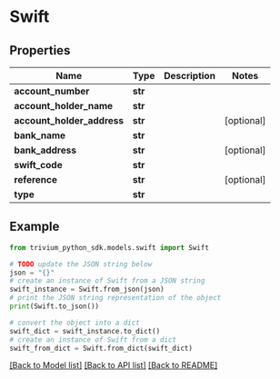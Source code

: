 # Swift


## Properties

Name | Type | Description | Notes
------------ | ------------- | ------------- | -------------
**account_number** | **str** |  | 
**account_holder_name** | **str** |  | 
**account_holder_address** | **str** |  | [optional] 
**bank_name** | **str** |  | 
**bank_address** | **str** |  | [optional] 
**swift_code** | **str** |  | 
**reference** | **str** |  | [optional] 
**type** | **str** |  | 

## Example

```python
from trivium_python_sdk.models.swift import Swift

# TODO update the JSON string below
json = "{}"
# create an instance of Swift from a JSON string
swift_instance = Swift.from_json(json)
# print the JSON string representation of the object
print(Swift.to_json())

# convert the object into a dict
swift_dict = swift_instance.to_dict()
# create an instance of Swift from a dict
swift_from_dict = Swift.from_dict(swift_dict)
```
[[Back to Model list]](../README.md#documentation-for-models) [[Back to API list]](../README.md#documentation-for-api-endpoints) [[Back to README]](../README.md)


